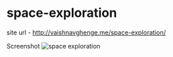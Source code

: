 # space-exploration

site url - http://vaishnavghenge.me/space-exploration/

Screenshot
![space exploration](https://gfycat.com/simpleflimsybagworm)
